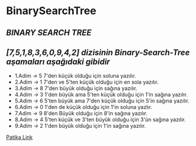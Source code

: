 # BinarySearchTree
## *BINARY SEARCH TREE*

## *[7,5,1,8,3,6,0,9,4,2] dizisinin Binary-Search-Tree aşamaları aşağıdaki gibidir*

* 1.Adim  *->*  5 7'den küçük olduğu için soluna yazılır.
* 2.Adim  *->*  1 7'den ve 5'ten küçük olduğu için en sola yazılır.
* 3.Adim  *->*  8 7'den büyük olduğu için sağına yazılır.
* 4.Adim  *->*  3 1'den büyük ama 5'ten küçük olduğu için 1'in sağına yazılır.
* 5.Adim  *->*  6 5'ten büyük ama 7'den küçük olduğu için 5'in sağına yazılır.
* 6.Adim  *->*  0 1'den de küçük olduğu için 1'in soluna yazlır.
* 7.Adim  *->*  9 8'den Büyük olduğu için 8'in sağına yazılır.
* 8.Adim  *->*  4 5'ten küçük ve 3'ten büyük olduğu için 3'ün sağına yazılır.
* 9.Adim  *->*  2 1'den büyük olduğu için 1'in sağına yazılır.

[Patika Link](https://app.patika.dev/ica)
